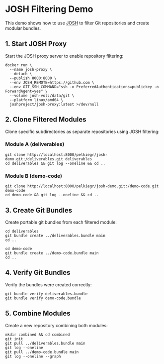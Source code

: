# JOSH Filtering Demo

This demo shows how to use [JOSH](https://josh-project.github.io/josh/) to filter Git repositories and create modular bundles.

## 1. Start JOSH Proxy

Start the JOSH proxy server to enable repository filtering:

```shell
docker run \
  --name josh-proxy \
  --detach \
  --publish 8000:8000 \
  --env JOSH_REMOTE=https://github.com \
  --env GIT_SSH_COMMAND="ssh -o PreferredAuthentications=publickey -o ForwardAgent=yes" \
  --volume josh-vol:/data/git \
  --platform linux/amd64 \
  joshproject/josh-proxy:latest >/dev/null
```

## 2. Clone Filtered Modules

Clone specific subdirectories as separate repositories using JOSH filtering:

### Module A (deliverables)
```shell
git clone http://localhost:8000/pelkiegr/josh-demo.git:/deliverables.git deliverables
cd deliverables && git log --oneline && cd ..
```

### Module B (demo-code)
```shell
git clone http://localhost:8000/pelkiegr/josh-demo.git:/demo-code.git demo-code
cd demo-code && git log --oneline && cd ..
```

## 3. Create Git Bundles

Create portable git bundles from each filtered module:

```shell
cd deliverables
git bundle create ../deliverables.bundle main
cd ..

cd demo-code
git bundle create ../demo-code.bundle main
cd ..
```

## 4. Verify Git Bundles

Verify the bundles were created correctly:

```shell
git bundle verify deliverables.bundle
git bundle verify demo-code.bundle
```

## 5. Combine Modules

Create a new repository combining both modules:

```shell
mkdir combined && cd combined
git init
git pull ../deliverables.bundle main
git log --oneline
git pull ../demo-code.bundle main
git log --oneline --graph
```
